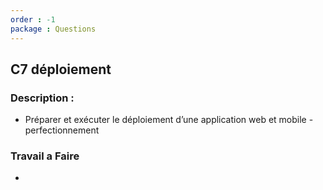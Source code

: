 ```yaml
---
order : -1
package : Questions
---
```

## C7 déploiement 
### 	Description :
 -  Préparer et exécuter le déploiement d’une application web et mobile - perfectionnement


### Travail a Faire 
- 
